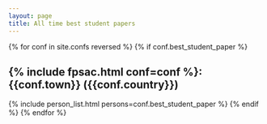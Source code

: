 ```yaml
---
layout: page
title: All time best student papers
---
```


{% for conf in site.confs reversed %}
  {% if conf.best_student_paper %}
    <h2>{% include fpsac.html conf=conf %}: {{conf.town}} ({{conf.country}})</h2>
    {% include person_list.html persons=conf.best_student_paper %}
  {% endif %}
{% endfor %}
